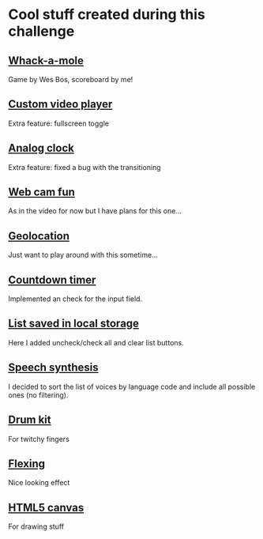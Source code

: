 # Cool stuff created during this challenge

## [Whack-a-mole](./30%20-%20Whack%20A%20Mole/index.html)
Game by Wes Bos, scoreboard by me!

## [Custom video player](./11%20-%20Custom%20Video%20Player/index.html)
Extra feature: fullscreen toggle

## [Analog clock](./02%20-%20JS%20and%20CSS%20Clock/index.html)
Extra feature: fixed a bug with the transitioning

## [Web cam fun](./19%20-%20Webcam%20Fun/index.html)
As in the video for now but I have plans for this one...

## [Geolocation](./21%20-%20Geolocation/index.html)
Just want to play around with this sometime...

## [Countdown timer](./29%20-%20Countdown%20Timer/index.html)
Implemented an check for the input field.

## [List saved in local storage](./15%20-%20LocalStorage/index.html)
Here I added uncheck/check all and clear list buttons.

## [Speech synthesis](./23%20-%20Speech%20Synthesis/index.html)
I decided to sort the list of voices by language code and include all possible ones (no filtering).

## [Drum kit](./01%20-%20JavaScript%20Drum%20Kit/index.html)
For twitchy fingers

## [Flexing](./05%20-%20Flex%20Panel%20Gallery/index.html)
Nice looking effect

## [HTML5 canvas](./08%20-%20Fun%20with%20HTML5%20Canvas/index.html)
For drawing stuff